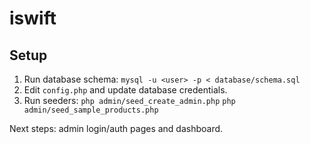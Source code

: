 # iswift

## Setup
1. Run database schema:
   `mysql -u <user> -p < database/schema.sql`
2. Edit `config.php` and update database credentials.
3. Run seeders:
   `php admin/seed_create_admin.php`
   `php admin/seed_sample_products.php`

Next steps: admin login/auth pages and dashboard.
